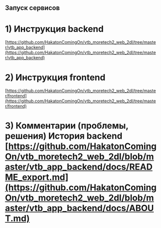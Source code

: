 
## Запуск сервисов


# 1) Инструкция backend 
[https://github.com/HakatonComingOn/vtb_moretech2_web_2dl/tree/master/vtb_app_backend](https://github.com/HakatonComingOn/vtb_moretech2_web_2dl/tree/master/vtb_app_backend)

# 2) Инструкция frontend 
[https://github.com/HakatonComingOn/vtb_moretech2_web_2dl/tree/master/frontend](https://github.com/HakatonComingOn/vtb_moretech2_web_2dl/tree/master/frontend)





# 3) Комментарии (проблемы, решения) История backend [https://github.com/HakatonComingOn/vtb_moretech2_web_2dl/blob/master/vtb_app_backend/docs/README_export.md](https://github.com/HakatonComingOn/vtb_moretech2_web_2dl/blob/master/vtb_app_backend/docs/ABOUT.md)



